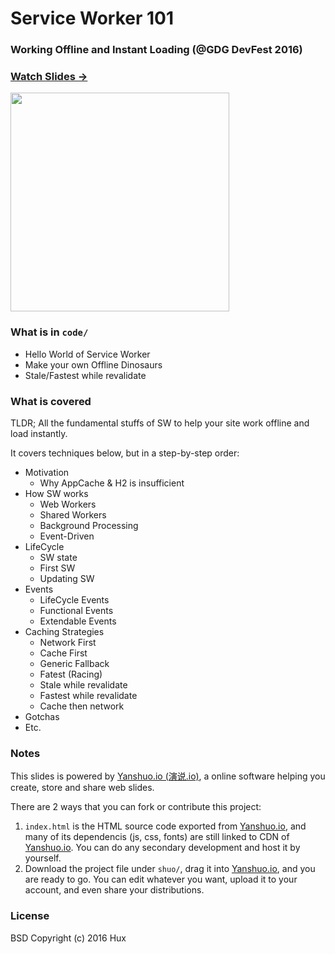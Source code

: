 # **Service Worker 101** 

### Working Offline and Instant Loading (@GDG DevFest 2016)

### [Watch Slides → ](https://huangxuan.me/sw-101-gdgdf/)

<img src="https://huangxuan.me/sw-101-gdgdf/attach/qrcode.png" width="350" />

### What is in `code/`

- Hello World of Service Worker
- Make your own Offline Dinosaurs
- Stale/Fastest while revalidate

### What is covered 

TLDR; All the fundamental stuffs of SW to help your site work offline and load instantly. 

It covers techniques below, but in a step-by-step order:

- Motivation
	- Why AppCache & H2 is insufficient 
- How SW works
	- Web Workers
	- Shared Workers
	- Background Processing
	- Event-Driven
- LifeCycle
	- SW state
	- First SW
	- Updating SW
- Events
	- LifeCycle Events
	- Functional Events
	- Extendable Events
- Caching Strategies 
	- Network First
	- Cache First
	- Generic Fallback
	- Fatest (Racing)
	- Stale while revalidate
	- Fastest while revalidate
	- Cache then network
- Gotchas 
- Etc.


### Notes  

This slides is powered by [Yanshuo.io (演说.io)](http://yanshuo.io), a online software helping you create, store and share web slides. 

There are 2 ways that you can fork or contribute this project:

1. `index.html` is the HTML source code exported from [Yanshuo.io](http://yanshuo.io), and many of its dependencis (js, css, fonts) are still linked to CDN of [Yanshuo.io](http://yanshuo.io). You can do any secondary development and host it by yourself.
2. Download the project file under `shuo/`, drag it into [Yanshuo.io](http://yanshuo.io), and you are ready to go. You can edit whatever you want, upload it to your account, and even share your distributions.


### License

BSD
Copyright (c) 2016 Hux